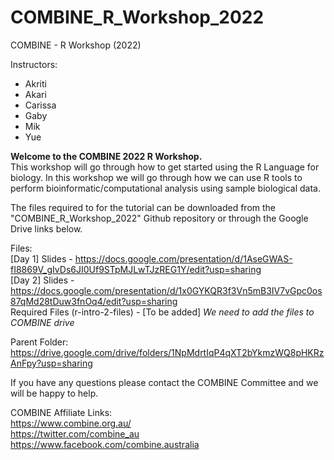 # COMBINE_R_Workshop_2022
COMBINE - R Workshop (2022)

Instructors:
- Akriti
- Akari
- Carissa
- Gaby
- Mik
- Yue

**Welcome to the COMBINE 2022 R Workshop.**  
This workshop will go through how to get started using the R Language for biology. 
In this workshop we will go through how we can use R tools to perform bioinformatic/computational analysis using sample biological data. 

The files required to for the tutorial can be downloaded from the "COMBINE_R_Workshop_2022" Github repository or through the Google Drive links below.

Files:  
[Day 1] Slides - https://docs.google.com/presentation/d/1AseGWAS-fI8869V_gIvDs6JI0Uf9STpMJLwTJzREG1Y/edit?usp=sharing   
[Day 2] Slides - https://docs.google.com/presentation/d/1x0GYKQR3f3Vn5mB3IV7vGpc0os87qMd28tDuw3fnOq4/edit?usp=sharing  
Required Files (r-intro-2-files) - [To be added] *We need to add the files to COMBINE drive*      

Parent Folder:   
https://drive.google.com/drive/folders/1NpMdrtIqP4qXT2bYkmzWQ8pHKRzAnFpy?usp=sharing  

If you have any questions please contact the COMBINE Committee and we will be happy to help. 

COMBINE Affiliate Links:  
https://www.combine.org.au/  
https://twitter.com/combine_au  
https://www.facebook.com/combine.australia  









